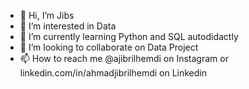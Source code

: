 - 👋 Hi, I’m Jibs
- 👀 I’m interested in Data
- 🌱 I’m currently learning Python and SQL autodidactly
- 💞️ I’m looking to collaborate on Data Project
- 📫 How to reach me @ajibrilhemdi on Instagram or linkedin.com/in/ahmadjibrilhemdi on Linkedin

<!---
brilboy/brilboy is a ✨ special ✨ repository because its `README.md` (this file) appears on your GitHub profile.
You can click the Preview link to take a look at your changes.
--->
